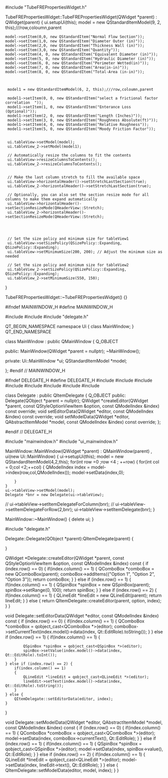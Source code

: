 #include "TubeFREPropertiesWidget.h"


TubeFREPropertiesWidget::TubeFREPropertiesWidget(QWidget *parent)
	: QWidget(parent)
{
	ui.setupUi(this);
	model = new QStandardItemModel(9, 2, this);///row,coloumn,parent



	model->setItem(0,0, new QStandardItem("Normal Flow Section"));
	model->setItem(1,0, new QStandardItem("Diameter Outer (in)"));
	model->setItem(2,0, new QStandardItem("Thickness Wall (in)"));
	model->setItem(3,0, new QStandardItem("Quantity"));
	model->setItem(4, 0, new QStandardItem("Equivalent Diameter (in)"));
	model->setItem(5, 0, new QStandardItem("Hydraulic Diameter (in)"));
	model->setItem(6, 0, new QStandardItem("Perimeter Wetted(in)"));
	model->setItem(7, 0, new QStandardItem("Area(in-in)"));
	model->setItem(8, 0, new QStandardItem("Total-Area (in-in)"));

	 

	 model1 = new QStandardItemModel(6, 2, this);///row,coloumn,parent

	 model1->setItem(0, 0, new QStandardItem("select a frictional factor correlation  "));
	 model1->setItem(1, 0, new QStandardItem("Enterance Loss (Optional)"));
	 model1->setItem(2, 0, new QStandardItem("Length (Inches)"));
	 model1->setItem(3, 0, new QStandardItem("Roughness Absolute(ft)"));
	 model1->setItem(4, 0, new QStandardItem("Relative Roughness"));
	 model1->setItem(5, 0, new QStandardItem("Moody Friction Factor"));

	 
	 ui.tableView->setModel(model);
	 ui.tableView_2->setModel(model1);

	 // Automatically resize the columns to fit the contents
	 ui.tableView->resizeColumnsToContents();
	 ui.tableView_2->resizeColumnsToContents();


	 // Make the last column stretch to fill the available space
	 ui.tableView->horizontalHeader()->setStretchLastSection(true);
	 ui.tableView_2->horizontalHeader()->setStretchLastSection(true);

	 // Optionally, you can also set the section resize mode for all columns to make them expand automatically
	 ui.tableView->horizontalHeader()->setSectionResizeMode(QHeaderView::Stretch);
	 ui.tableView_2->horizontalHeader()->setSectionResizeMode(QHeaderView::Stretch);

	


	 // Set the size policy and minimum size for tableView1
	 ui.tableView->setSizePolicy(QSizePolicy::Expanding, QSizePolicy::Expanding);
	 ui.tableView->setMinimumSize(200, 200); // Adjust the minimum size as needed

	 // Set the size policy and minimum size for tableView2
	 ui.tableView_2->setSizePolicy(QSizePolicy::Expanding, QSizePolicy::Expanding);
	 ui.tableView_2->setMinimumSize(550, 150);

	
}


	




TubeFREPropertiesWidget::~TubeFREPropertiesWidget()
{}







#ifndef MAINWINDOW_H
#define MAINWINDOW_H

#include <QMainWindow>
#include <QStandardItemModel>
#include "delegate.h"

QT_BEGIN_NAMESPACE
namespace Ui { class MainWindow; }
QT_END_NAMESPACE

class MainWindow : public QMainWindow
{
    Q_OBJECT

public:
    MainWindow(QWidget *parent = nullptr);
    ~MainWindow();

private:
    Ui::MainWindow *ui;
    QStandardItemModel *model;

};
#endif // MAINWINDOW_H


#ifndef DELEGATE_H
#define DELEGATE_H
#include <QItemDelegate>
#include <QModelIndex>
#include <QObject>
#include <QStandardItemModel>
#include <QItemDelegate>
#include <QComboBox>
#include <QSpinBox>
#include <QLineEdit>


class Delegate : public QItemDelegate
{
    Q_OBJECT
public:
    Delegate(QObject *parent = nullptr);
    QWidget *createEditor(QWidget *parent, const QStyleOptionViewItem &option, const QModelIndex &index) const override;
        void setEditorData(QWidget *editor, const QModelIndex &index) const override;
            void setModelData(QWidget *editor, QAbstractItemModel *model, const QModelIndex &index) const override;
};

#endif // DELEGATE_H


#include "mainwindow.h"
#include "ui_mainwindow.h"

MainWindow::MainWindow(QWidget *parent)
    : QMainWindow(parent)
    , ui(new Ui::MainWindow)
{
    ui->setupUi(this);
    model = new QStandardItemModel(4,2,this);
    for(int row =0 ;row <4 ; ++row)
    {
        for(int col = 0;col <2;++col)
        {
            QModelIndex index = model->index(row,col,QModelIndex());
            model->setData(index,0);

        }
    }
    ui->tableView->setModel(model);
    Delegate *bnr = new Delegate(ui->tableView);
//    ui->tableView->setItemDelegateForColumn(bnr);
//    ui->tableView->setItemDelegateForRow(2,bnr);
    ui->tableView->setItemDelegate(bnr);
}

MainWindow::~MainWindow()
{
    delete ui;
}


#include "delegate.h"


Delegate::Delegate(QObject *parent):QItemDelegate(parent)
{

}


QWidget *Delegate::createEditor(QWidget *parent, const QStyleOptionViewItem &option, const QModelIndex &index) const
{
    if (index.row() == 0) {
        if(index.column() == 1)
        {
        QComboBox *comboBox = new QComboBox(parent);
        comboBox->addItems({"Option 1", "Option 2", "Option 3"});
        return comboBox;
        }
    } else if (index.row() == 1) {
        if(index.column() == 1)
        {
        QSpinBox *spinBox = new QSpinBox(parent);
        spinBox->setRange(0, 100);
        return spinBox;
        }
    } else if (index.row() == 2) {
        if(index.column() == 1)
        {
        QLineEdit *lineEdit = new QLineEdit(parent);
        return lineEdit;
        }
    } else {
        return QItemDelegate::createEditor(parent, option, index);
    }
}

void Delegate::setEditorData(QWidget *editor, const QModelIndex &index) const
{
    if (index.row() == 0) {
        if(index.column() == 1)
        {
            QComboBox *comboBox = qobject_cast<QComboBox *>(editor);
            comboBox->setCurrentText(index.model()->data(index, Qt::EditRole).toString());
        }
    } else if (index.row() == 1) {
        if(index.column() == 1)
        {

            QSpinBox *spinBox = qobject_cast<QSpinBox *>(editor);
            spinBox->setValue(index.model()->data(index, Qt::EditRole).toInt());
        }
    } else if (index.row() == 2) {
        if(index.column() == 1)
        {
            QLineEdit *lineEdit = qobject_cast<QLineEdit *>(editor);
            lineEdit->setText(index.model()->data(index, Qt::EditRole).toString());
        }
    } else {
        QItemDelegate::setEditorData(editor, index);
    }
}

void Delegate::setModelData(QWidget *editor, QAbstractItemModel *model, const QModelIndex &index) const
{
    if (index.row() == 0) {
        if(index.column() == 1)
        {
            QComboBox *comboBox = qobject_cast<QComboBox *>(editor);
            model->setData(index, comboBox->currentText(), Qt::EditRole);
        }
    } else if (index.row() == 1) {
        if(index.column() == 1)
        {
            QSpinBox *spinBox = qobject_cast<QSpinBox *>(editor);
            model->setData(index, spinBox->value(), Qt::EditRole);
        }
    } else if (index.row() == 2) {
        if(index.column() == 1)
        {
            QLineEdit *lineEdit = qobject_cast<QLineEdit *>(editor);
            model->setData(index, lineEdit->text(), Qt::EditRole);
        }
    } else {
        QItemDelegate::setModelData(editor, model, index);
    }
}



